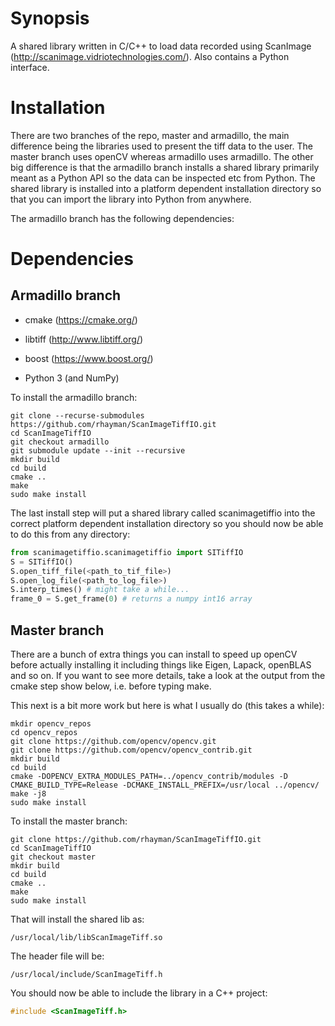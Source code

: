 Synopsis
========

A shared library written in C/C++ to load data recorded using ScanImage (http://scanimage.vidriotechnologies.com/). Also contains a Python interface.

Installation
============

There are two branches of the repo, master and armadillo, the main difference being the libraries used to present the tiff data to the user. The master branch uses openCV whereas armadillo uses armadillo. The other big difference is that the armadillo branch installs a shared library primarily meant as a Python API so the data can be inspected etc from Python. The shared library is installed into a platform dependent installation directory so that you can import the library into Python from anywhere.

The armadillo branch has the following dependencies:

Dependencies
============

Armadillo branch
-----------------

- cmake (https://cmake.org/)

- libtiff (http://www.libtiff.org/)

- boost (https://www.boost.org/)

- Python 3 (and NumPy)


To install the armadillo branch:

```
git clone --recurse-submodules https://github.com/rhayman/ScanImageTiffIO.git
cd ScanImageTiffIO
git checkout armadillo
git submodule update --init --recursive
mkdir build
cd build
cmake ..
make
sudo make install
```

The last install step will put a shared library called scanimagetiffio into the correct platform dependent installation directory so you should now be able to do this from any directory:

```python
from scanimagetiffio.scanimagetiffio import SITiffIO
S = SITiffIO()
S.open_tiff_file(<path_to_tif_file>)
S.open_log_file(<path_to_log_file>)
S.interp_times() # might take a while...
frame_0 = S.get_frame(0) # returns a numpy int16 array
```

Master branch
-------------

There are a bunch of extra things you can install to speed up openCV before actually installing it including
things like Eigen, Lapack, openBLAS and so on. If you want to see more details,
take a look at the output from the cmake step show below, i.e. before typing
make.

This next is a bit more work but here is what I usually do (this takes a while):

```
mkdir opencv_repos
cd opencv_repos
git clone https://github.com/opencv/opencv.git
git clone https://github.com/opencv/opencv_contrib.git
mkdir build
cd build
cmake -DOPENCV_EXTRA_MODULES_PATH=../opencv_contrib/modules -D CMAKE_BUILD_TYPE=Release -DCMAKE_INSTALL_PREFIX=/usr/local ../opencv/
make -j8
sudo make install
```

To install the master branch:

```
git clone https://github.com/rhayman/ScanImageTiffIO.git
cd ScanImageTiffIO
git checkout master
mkdir build
cd build
cmake ..
make
sudo make install
```

That will install the shared lib as:

`
/usr/local/lib/libScanImageTiff.so
`

The header file will be:

`
/usr/local/include/ScanImageTiff.h
`

You should now be able to include the library in a C++ project:

```c++
#include <ScanImageTiff.h>
```
